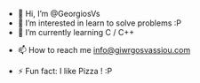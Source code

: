 - 👋 Hi, I’m @GeorgiosVs
- 👀 I’m interested in learn to solve problems :P
- 🌱 I’m currently learning C / C++
<!-- 💞️ I’m looking to collaborate on ...-->
- 📫 How to reach me info@giwrgosvassiou.com
<!-- 😄 Pronouns: ...-->
- ⚡ Fun fact: I like Pizza ! :P

<!---
GeorgiosVs/GeorgiosVs is a ✨ special ✨ repository because its `README.md` (this file) appears on your GitHub profile.
You can click the Preview link to take a look at your changes.
--->
